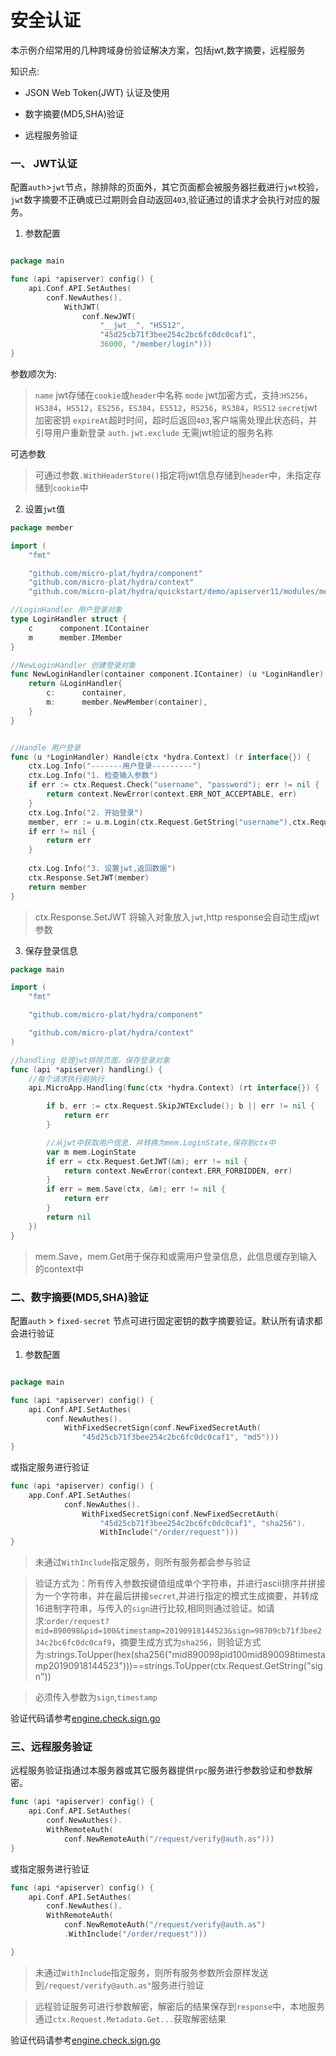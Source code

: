 # 安全认证

本示例介绍常用的几种跨域身份验证解决方案，包括jwt,数字摘要，远程服务

知识点:

* JSON Web Token(JWT) 认证及使用

* 数字摘要(MD5,SHA)验证

* 远程服务验证


### 一、 JWT认证

配置`auth`>`jwt`节点，除排除的页面外，其它页面都会被服务器拦截进行`jwt`校验，`jwt`数字摘要不正确或已过期则会自动返回`403`,验证通过的请求才会执行对应的服务。



1. 参数配置

```go

package main

func (api *apiserver) config() {	
	api.Conf.API.SetAuthes(
		conf.NewAuthes().
			WithJWT(
				conf.NewJWT(
					"__jwt__", "HS512",
					"45d25cb71f3bee254c2bc6fc0dc0caf1",
					36000, "/member/login")))
}
```
参数顺次为:
> `name` jwt存储在`cookie`或`header`中名称
> `mode` jwt加密方式，支持:`HS256`，`HS384`，`HS512`，`ES256`，`ES384`，`ES512`，`RS256`，`RS384`，`RS512`
> `secret`jwt加密密钥
> `expireAt`超时时间，超时后返回`403`,客户端需处理此状态码，并引导用户重新登录
> `auth.jwt.exclude` 无需jwt验证的服务名称

可选参数
> 可通过参数`.WithHeaderStore()`指定将jwt信息存储到`header`中，未指定存储到`cookie`中

2. 设置`jwt`值

```go
package member

import (
	"fmt"

	"github.com/micro-plat/hydra/component"
	"github.com/micro-plat/hydra/context"
	"github.com/micro-plat/hydra/quickstart/demo/apiserver11/modules/member")

//LoginHandler 用户登录对象
type LoginHandler struct {
	c      component.IContainer
	m      member.IMember
}

//NewLoginHandler 创建登录对象
func NewLoginHandler(container component.IContainer) (u *LoginHandler) {
	return &LoginHandler{
		c:      container,
		m:      member.NewMember(container),
	}
}


//Handle 用户登录
func (u *LoginHandler) Handle(ctx *hydra.Context) (r interface{}) {
	ctx.Log.Info("-------用户登录---------")
	ctx.Log.Info("1. 检查输入参数")
	if err := ctx.Request.Check("username", "password"); err != nil {
		return context.NewError(context.ERR_NOT_ACCEPTABLE, err)
	}
	ctx.Log.Info("2. 开始登录")
	member, err := u.m.Login(ctx.Request.GetString("username"),ctx.Request.GetString("password"))
	if err != nil {
		return err
	}
	
	ctx.Log.Info("3. 设置jwt,返回数据")
	ctx.Response.SetJWT(member)
	return member
}
```

> ctx.Response.SetJWT 将输入对象放入`jwt`,http response会自动生成jwt参数


3. 保存登录信息

```go
package main

import (
	"fmt"

	"github.com/micro-plat/hydra/component"

	"github.com/micro-plat/hydra/context"
)

//handling 处理jwt排除页面，保存登录对象
func (api *apiserver) handling() {
	//每个请求执行前执行
	api.MicroApp.Handling(func(ctx *hydra.Context) (rt interface{}) {

		if b, err := ctx.Request.SkipJWTExclude(); b || err != nil {
		    return err
	    }

		//从jwt中获取用户信息，并转换为mem.LoginState,保存到ctx中
		var m mem.LoginState
		if err = ctx.Request.GetJWT(&m); err != nil {
			return context.NewError(context.ERR_FORBIDDEN, err)
		}
		if err = mem.Save(ctx, &m); err != nil {
			return err
        }
        return nil
	})
}

```
> mem.Save，mem.Get用于保存和或需用户登录信息，此信息缓存到输入的context中


### 二、数字摘要(MD5,SHA)验证

配置`auth` > `fixed-secret` 节点可进行固定密钥的数字摘要验证。默认所有请求都会进行验证

1. 参数配置

```go

package main

func (api *apiserver) config() {	
	api.Conf.API.SetAuthes(
		conf.NewAuthes().
			WithFixedSecretSign(conf.NewFixedSecretAuth(
				"45d25cb71f3bee254c2bc6fc0dc0caf1", "md5")))
}
```
或指定服务进行验证

```go
func (api *apiserver) config() {	
    app.Conf.API.SetAuthes(
            conf.NewAuthes().
                WithFixedSecretSign(conf.NewFixedSecretAuth(
                    "45d25cb71f3bee254c2bc6fc0dc0caf1", "sha256").
                    WithInclude("/order/request")))
}
```
> 未通过`WithInclude`指定服务，则所有服务都会参与验证

> 验证方式为：所有传入参数按键值组成单个字符串，并进行ascii排序并拼接为一个字符串，并在最后拼接`secret`,并进行指定的模式生成摘要，并转成16进制字符串，与传入的`sign`进行比较,相同则通过验证。如请求:`order/request?mid=890098&pid=100&timestamp=20190918144523&sign=98709cb71f3bee234c2bc6fc0dc0caf9`，摘要生成方式为`sha256`，则验证方式为:strings.ToUpper(hex(sha256("mid890098pid100mid890098timestamp20190918144523")))==strings.ToUpper(ctx.Request.GetString("sign"))

> 必须传入参数为`sign`,`timestamp`

验证代码请参考[engine.check.sign.go](https://github.com/micro-plat/hydra/blob/master/engines/engine.check.sign.go)



### 三、远程服务验证

远程服务验证指通过本服务器或其它服务器提供`rpc`服务进行参数验证和参数解密。


```go
func (api *apiserver) config() {	   
    api.Conf.API.SetAuthes(
        conf.NewAuthes().
        WithRemoteAuth(
            conf.NewRemoteAuth("/request/verify@auth.as")))
}
```
或指定服务进行验证

```go
func (api *apiserver) config() {	   
    api.Conf.API.SetAuthes(
        conf.NewAuthes().
        WithRemoteAuth(
            conf.NewRemoteAuth("/request/verify@auth.as")
            .WithInclude("/order/request")))

}
```

> 未通过`WithInclude`指定服务，则所有服务参数所会原样发送到`/request/verify@auth.as"`服务进行验证

> 远程验证服务可进行参数解密，解密后的结果保存到`response`中，本地服务通过`ctx.Request.Metadata.Get...`获取解密结果

验证代码请参考[engine.check.sign.go](https://github.com/micro-plat/hydra/blob/master/engines/engine.check.sign.go)

